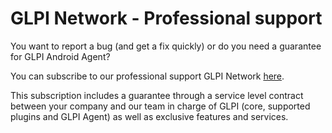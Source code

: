# GLPI Network - Professional support

You want to report a bug (and get a fix quickly) or do you need a guarantee for GLPI Android Agent?

You can subscribe to our professional support GLPI Network [here](https://services.glpi-network.com).

This subscription includes a guarantee through a service level contract between your company and our team in charge of GLPI (core, supported plugins and GLPI Agent) as well as exclusive features and services.